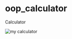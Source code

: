 # oop_calculator
Calculator


![my calculator](https://user-images.githubusercontent.com/60470347/232187038-96b9728b-4954-4eea-80f0-351e802a8376.png)
